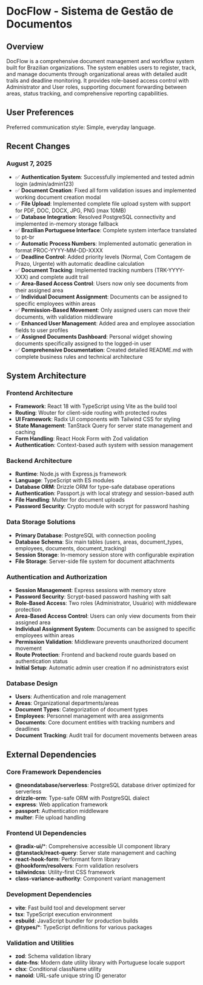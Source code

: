 # DocFlow - Sistema de Gestão de Documentos

## Overview

DocFlow is a comprehensive document management and workflow system built for Brazilian organizations. The system enables users to register, track, and manage documents through organizational areas with detailed audit trails and deadline monitoring. It provides role-based access control with Administrator and User roles, supporting document forwarding between areas, status tracking, and comprehensive reporting capabilities.

## User Preferences

Preferred communication style: Simple, everyday language.

## Recent Changes

### August 7, 2025
- ✅ **Authentication System**: Successfully implemented and tested admin login (admin/admin123)
- ✅ **Document Creation**: Fixed all form validation issues and implemented working document creation modal
- ✅ **File Upload**: Implemented complete file upload system with support for PDF, DOC, DOCX, JPG, PNG (max 10MB)
- ✅ **Database Integration**: Resolved PostgreSQL connectivity and implemented in-memory storage fallback
- ✅ **Brazilian Portuguese Interface**: Complete system interface translated to pt-br
- ✅ **Automatic Process Numbers**: Implemented automatic generation in format PROC-YYYY-MM-DD-XXXX
- ✅ **Deadline Control**: Added priority levels (Normal, Com Contagem de Prazo, Urgente) with automatic deadline calculation
- ✅ **Document Tracking**: Implemented tracking numbers (TRK-YYYY-XXX) and complete audit trail
- ✅ **Area-Based Access Control**: Users now only see documents from their assigned area
- ✅ **Individual Document Assignment**: Documents can be assigned to specific employees within areas
- ✅ **Permission-Based Movement**: Only assigned users can move their documents, with validation middleware
- ✅ **Enhanced User Management**: Added area and employee association fields to user profiles
- ✅ **Assigned Documents Dashboard**: Personal widget showing documents specifically assigned to the logged-in user
- ✅ **Comprehensive Documentation**: Created detailed README.md with complete business rules and technical architecture

## System Architecture

### Frontend Architecture
- **Framework**: React 18 with TypeScript using Vite as the build tool
- **Routing**: Wouter for client-side routing with protected routes
- **UI Framework**: Radix UI components with Tailwind CSS for styling
- **State Management**: TanStack Query for server state management and caching
- **Form Handling**: React Hook Form with Zod validation
- **Authentication**: Context-based auth system with session management

### Backend Architecture
- **Runtime**: Node.js with Express.js framework
- **Language**: TypeScript with ES modules
- **Database ORM**: Drizzle ORM for type-safe database operations
- **Authentication**: Passport.js with local strategy and session-based auth
- **File Handling**: Multer for document uploads
- **Password Security**: Crypto module with scrypt for password hashing

### Data Storage Solutions
- **Primary Database**: PostgreSQL with connection pooling
- **Database Schema**: Six main tables (users, areas, document_types, employees, documents, document_tracking)
- **Session Storage**: In-memory session store with configurable expiration
- **File Storage**: Server-side file system for document attachments

### Authentication and Authorization
- **Session Management**: Express sessions with memory store
- **Password Security**: Scrypt-based password hashing with salt
- **Role-Based Access**: Two roles (Administrator, Usuário) with middleware protection
- **Area-Based Access Control**: Users can only view documents from their assigned area
- **Individual Assignment System**: Documents can be assigned to specific employees within areas
- **Permission Validation**: Middleware prevents unauthorized document movement
- **Route Protection**: Frontend and backend route guards based on authentication status
- **Initial Setup**: Automatic admin user creation if no administrators exist

### Database Design
- **Users**: Authentication and role management
- **Areas**: Organizational departments/areas
- **Document Types**: Categorization of document types
- **Employees**: Personnel management with area assignments
- **Documents**: Core document entities with tracking numbers and deadlines
- **Document Tracking**: Audit trail for document movements between areas

## External Dependencies

### Core Framework Dependencies
- **@neondatabase/serverless**: PostgreSQL database driver optimized for serverless
- **drizzle-orm**: Type-safe ORM with PostgreSQL dialect
- **express**: Web application framework
- **passport**: Authentication middleware
- **multer**: File upload handling

### Frontend UI Dependencies
- **@radix-ui/***: Comprehensive accessible UI component library
- **@tanstack/react-query**: Server state management and caching
- **react-hook-form**: Performant form library
- **@hookform/resolvers**: Form validation resolvers
- **tailwindcss**: Utility-first CSS framework
- **class-variance-authority**: Component variant management

### Development Dependencies
- **vite**: Fast build tool and development server
- **tsx**: TypeScript execution environment
- **esbuild**: JavaScript bundler for production builds
- **@types/***: TypeScript definitions for various packages

### Validation and Utilities
- **zod**: Schema validation library
- **date-fns**: Modern date utility library with Portuguese locale support
- **clsx**: Conditional className utility
- **nanoid**: URL-safe unique string ID generator